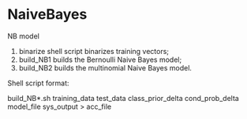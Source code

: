 NaiveBayes
==========

NB model

1. binarize shell script binarizes training vectors;
2. build_NB1 builds the Bernoulli Naive Bayes model;
3. build_NB2 builds the multinomial Naive Bayes model.

Shell script format:

build_NB*.sh training_data test_data class_prior_delta cond_prob_delta model_file sys_output > acc_file
